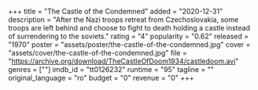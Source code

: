 +++
title = "The Castle of the Condemned"
added = "2020-12-31"
description = "After the Nazi troops retreat from Czechoslovakia, some troops are left behind and choose to fight to death holding a castle instead of surrendering to the soviets."
rating = "4"
popularity = "0.62"
released = "1970"
poster = "assets/poster/the-castle-of-the-condemned.jpg"
cover = "assets/cover/the-castle-of-the-condemned.jpg"
file = "https://archive.org/download/TheCastleOfDoom1934/castledoom.avi"
genres = [""]
imdb_id = "tt0126232"
runtime = "95"
tagline = ""
original_language = "ro"
budget = "0"
revenue = "0"
+++